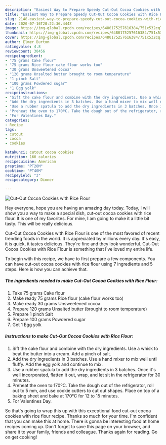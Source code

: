 ```yaml
---
description: "Easiest Way to Prepare Speedy Cut-Out Cocoa Cookies with Rice Flour"
title: "Easiest Way to Prepare Speedy Cut-Out Cocoa Cookies with Rice Flour"
slug: 2148-easiest-way-to-prepare-speedy-cut-out-cocoa-cookies-with-rice-flour
date: 2020-07-16T20:22:36.444Z
image: https://img-global.cpcdn.com/recipes/6480175257616384/751x532cq70/cut-out-cocoa-cookies-with-rice-flour-recipe-main-photo.jpg
thumbnail: https://img-global.cpcdn.com/recipes/6480175257616384/751x532cq70/cut-out-cocoa-cookies-with-rice-flour-recipe-main-photo.jpg
cover: https://img-global.cpcdn.com/recipes/6480175257616384/751x532cq70/cut-out-cocoa-cookies-with-rice-flour-recipe-main-photo.jpg
author: Elmer Burton
ratingvalue: 4.8
reviewcount: 30456
recipeingredient:
- "75 grams Cake flour"
- "75 grams Rice flour cake flour works too"
- "30 grams Unsweetened cocoa"
- "120 grams Unsalted butter brought to room temperature"
- "1 pinch Salt"
- "100 grams Powdered sugar"
- "1 Egg yolk"
recipeinstructions:
- "Sift the cake flour and combine with the dry ingredients. Use a whisk to beat the butter into a cream. Add a pinch of salt."
- "Add the dry ingredients in 3 batches. Use a hand mixer to mix well until fluffy. Add the egg yolk and continue to mix."
- "Use a rubber spatula to add the dry ingredients in 3 batches. Once it&#39;s well incorporated, flatten it out, wrap, and let sit in the refrigerator for 30 minutes."
- "Preheat the oven to 170ºC. Take the dough out of the refrigerator, roll out to 5 mm, and use cookie cutters to cut out shapes. Place on top of a baking sheet and bake at 170℃ for 12 to 15 minutes."
- "For Valentines Day."
categories:
- Recipe
tags:
- cutout
- cocoa
- cookies

katakunci: cutout cocoa cookies 
nutrition: 160 calories
recipecuisine: American
preptime: "PT20M"
cooktime: "PT40M"
recipeyield: "3"
recipecategory: Dinner

---
```



![Cut-Out Cocoa Cookies with Rice Flour](https://img-global.cpcdn.com/recipes/6480175257616384/751x532cq70/cut-out-cocoa-cookies-with-rice-flour-recipe-main-photo.jpg)

Hey everyone, hope you are having an amazing day today. Today, I will show you a way to make a special dish, cut-out cocoa cookies with rice flour. It is one of my favorites. For mine, I am going to make it a little bit tasty. This will be really delicious.



Cut-Out Cocoa Cookies with Rice Flour is one of the most favored of recent trending foods in the world. It is appreciated by millions every day. It's easy, it is quick, it tastes delicious. They're fine and they look wonderful. Cut-Out Cocoa Cookies with Rice Flour is something that I've loved my entire life.


To begin with this recipe, we have to first prepare a few components. You can have cut-out cocoa cookies with rice flour using 7 ingredients and 5 steps. Here is how you can achieve that.

<!--inarticleads1-->

##### The ingredients needed to make Cut-Out Cocoa Cookies with Rice Flour:

1. Take 75 grams Cake flour
1. Make ready 75 grams Rice flour (cake flour works too)
1. Make ready 30 grams Unsweetened cocoa
1. Prepare 120 grams Unsalted butter (brought to room temperature)
1. Prepare 1 pinch Salt
1. Prepare 100 grams Powdered sugar
1. Get 1 Egg yolk




<!--inarticleads2-->

##### Instructions to make Cut-Out Cocoa Cookies with Rice Flour:

1. Sift the cake flour and combine with the dry ingredients. Use a whisk to beat the butter into a cream. Add a pinch of salt.
1. Add the dry ingredients in 3 batches. Use a hand mixer to mix well until fluffy. Add the egg yolk and continue to mix.
1. Use a rubber spatula to add the dry ingredients in 3 batches. Once it&#39;s well incorporated, flatten it out, wrap, and let sit in the refrigerator for 30 minutes.
1. Preheat the oven to 170ºC. Take the dough out of the refrigerator, roll out to 5 mm, and use cookie cutters to cut out shapes. Place on top of a baking sheet and bake at 170℃ for 12 to 15 minutes.
1. For Valentines Day.




So that's going to wrap this up with this exceptional food cut-out cocoa cookies with rice flour recipe. Thanks so much for your time. I'm confident that you can make this at home. There is gonna be interesting food at home recipes coming up. Don't forget to save this page on your browser, and share it to your family, friends and colleague. Thanks again for reading. Go on get cooking!
